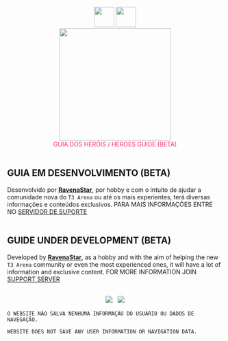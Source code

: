 <p align="center">
  <img style="margin: -16px;
    margin-top: 24px;
    margin-left: auto;
    margin-right: auto;
    width: 47px;" src="https://tts-ravena.pages.dev/guide/language/br.png">
  <img style="margin: -16px;
    margin-top: 24px;
    margin-left: auto;
    margin-right: auto;
    width: 47px;" src="https://tts-ravena.pages.dev/guide/language/en.png">
<br>
<img src="https://tts-ravena.pages.dev/img/t3icon-2.png" style="width: 261px;">
<br>
<span  style="color: #fb2c65;"> GUIA DOS HERÓIS / HEROES GUIDE (BETA) </span>
</br></br>
</p>


## GUIA EM DESENVOLVIMENTO (BETA)
Desenvolvido por **[RavenaStar](https://github.com/ravenastar-js)**, por hobby e com o intuito de ajudar a comunidade nova do `T3 Arena` ou até os mais experientes, terá diversas informações e conteúdos exclusivos. PARA MAIS INFORMAÇÕES ENTRE NO [SERVIDOR DE SUPORTE](https://discord.gg/wBZvfE9Wjk)
<br><br>
## GUIDE UNDER DEVELOPMENT (BETA)
Developed by **[RavenaStar](https://github.com/ravenastar-js)**, as a hobby and with the aim of helping the new `T3 Arena` community or even the most experienced ones, it will have a lot of information and exclusive content. FOR MORE INFORMATION JOIN [SUPPORT SERVER](https://discord.gg/wBZvfE9Wjk)
<br><br>
<p align="center">
<a href="https://github.com/ravenastar-js/T3-Arena" id="img-1"><img src="https://img.shields.io/badge/-GITHUB-d61d4e?style=flat-square&labelColor=fb2c65&logo=github&logoColor=ffffff&link=https://github.com/ravenastar-js/T3-Arena"/></a>ﾠ<a href="https://discord.gg/wBZvfE9Wjk" id="img-2"><img src="https://img.shields.io/badge/-DISCORD-d61d4e?style=flat-square&labelColor=fb2c65&logo=discord&logoColor=ffffff&link=https://t3arena.xd.com"/></a>
</p>

```
O WEBSITE NÃO SALVA NENHUMA INFORMAÇÃO DO USUÁRIO OU DADOS DE NAVEGAÇÃO.
```
```
WEBSITE DOES NOT SAVE ANY USER INFORMATION OR NAVIGATION DATA.
```
